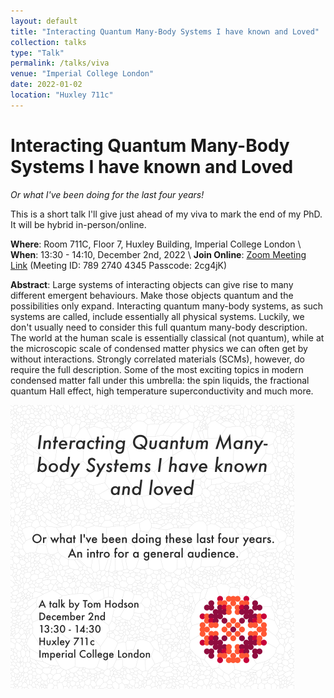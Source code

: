 ```yaml
---
layout: default
title: "Interacting Quantum Many-Body Systems I have known and Loved"
collection: talks
type: "Talk"
permalink: /talks/viva
venue: "Imperial College London"
date: 2022-01-02
location: "Huxley 711c"
---
```


# Interacting Quantum Many-Body Systems I have known and Loved
_Or what I've been doing for the last four years!_

This is a short talk I'll give just ahead of my viva to mark the end of my PhD. It will be hybrid in-person/online.

__Where__: Room 711C, Floor 7, Huxley Building, Imperial College London \\
__When__: 13:30 - 14:10, December 2nd, 2022 \\
__Join Online__: [Zoom Meeting Link](https://us04web.zoom.us/j/78927404345?pwd=EHNUHpxK9C5ZtuOPTcwZFdu7hAPsqb.1) (Meeting ID: 789 2740 4345 Passcode: 2cg4jK)

__Abstract__: Large systems of interacting objects can give rise to many different emergent behaviours. Make those objects quantum and the possibilities only expand. Interacting quantum many-body systems, as such systems are called, include essentially all physical systems. Luckily, we don't usually need to consider this full quantum many-body description. The world at the human scale is essentially classical (not quantum), while at the microscopic scale of condensed matter physics we can often get by without interactions. Strongly correlated materials (SCMs), however, do require the full description. Some of the most exciting topics in modern condensed matter fall under this umbrella: the spin liquids, the fractional quantum Hall effect, high temperature superconductivity and much more.

![An image showing the above information but with graphical flourishes](/assets/images/event_card_3.png)







